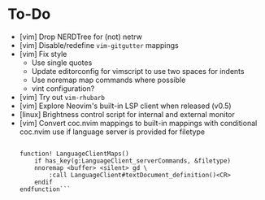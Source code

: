 # To-Do
- [vim] Drop NERDTree for (not) netrw
- [vim] Disable/redefine `vim-gitgutter` mappings
- [vim] Fix style
    - Use single quotes
    - Update editorconfig for vimscript to use two spaces for indents
    - Use noremap map commands where possible
    - vint configuration?
- [vim] Try out `vim-rhubarb`
- [vim] Explore Neovim's built-in LSP client when released (v0.5)
- [linux] Brightness control script for internal and external monitor
- [vim] Convert coc.nvim mappings to built-in mappings with conditional coc.nvim
  use if language server is provided for filetype
    ```autocmd FileType * call LanguageClientMaps()

    function! LanguageClientMaps()
        if has_key(g:LanguageClient_serverCommands, &filetype)
        nnoremap <buffer> <silent> gd \
            :call LanguageClient#textDocument_definition()<CR>
        endif
    endfunction```
